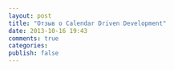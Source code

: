 ```yaml
---
layout: post
title: "Отзыв о Calendar Driven Development"
date: 2013-10-16 19:43
comments: true
categories: 
publish: false
---
```

